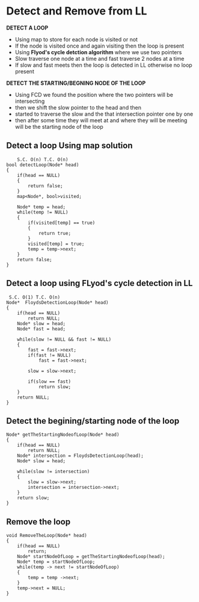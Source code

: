 # Detect and Remove from LL
**DETECT A LOOP**
- Using map to store for each node is visited or not
- If the node is visited once and again visiting then the loop is present
- Using **Flyod's cycle detction algorithm** where we use two pointers 
- Slow traverse one node at a time and fast traverse 2 nodes at a time 
- If slow and fast meets then the loop is detected in LL otherwise no loop present

**DETECT THE STARTING/BEGNING NODE OF THE LOOP**

- Using FCD we found the position where the two pointers will be intersecting
- then we shift the slow pointer to the head and then 
- started to traverse the slow and the that intersection pointer one by one 
- then after some time they will meet at and where they will be meeting will be the starting node of the loop 

## Detect a loop Using map solution
```
    S.C. O(n) T.C. O(n)
bool detectLoop(Node* head)
{
    if(head == NULL)
    {
        return false;
    }
    map<Node*, bool>visited;

    Node* temp = head;
    while(temp != NULL)
    {
        if(visited[temp] == true)
        {
            return true;
        }
        visited[temp] = true;
        temp = temp->next;
    }
    return false;
}

```
## Detect a loop using FLyod's cycle detection in LL
```
 S.C. O(1) T.C. O(n)
Node*  FloydsDetectionLoop(Node* head)
{
    if(head == NULL)
        return NULL;
    Node* slow = head;
    Node* fast = head;

    while(slow != NULL && fast != NULL)
    {
        fast = fast->next;
        if(fast != NULL)
            fast = fast->next;

        slow = slow->next;  

        if(slow == fast)
            return slow;
    }
    return NULL;
}

``` 

## Detect the begining/starting node of the loop
```
Node* getTheStartingNodeofLoop(Node* head)
{
    if(head == NULL)
        return NULL;
    Node* intersection = FloydsDetectionLoop(head);
    Node* slow = head;

    while(slow != intersection)
    {
        slow = slow->next;
        intersection = intersection->next;
    }
    return slow;
}
```

## Remove the loop
```
void RemoveTheLoop(Node* head)
{
    if(head == NULL)
        return;
    Node* startNodeOfLoop = getTheStartingNodeofLoop(head);
    Node* temp = startNodeOfLoop;
    while(temp -> next != startNodeOfLoop)
    {
        temp = temp ->next;
    }
    temp->next = NULL;
}
```